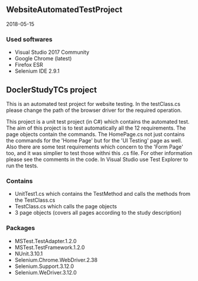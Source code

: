 ## WebsiteAutomatedTestProject
2018-05-15

### Used softwares

  - Visual Studio 2017 Community
  - Google Chrome (latest)
  - Firefox ESR
  - Selenium IDE 2.9.1	

## DoclerStudyTCs project

This is an automated test project for website testing.
In the testClass.cs please change the path of the browser driver for the required operation.

This project is a unit test project (in C#) which contains the automated test.
The aim of this project is to test automatically all the 12 requirements. 
The page objects contain the commands. The HomePage.cs not just contains the
commands for the 'Home Page' but for the 'UI Testing' page as well. Also there are
some test requirements which concern to the 'Form Page' too, and it was simplier to
test those withni this .cs file. For other information please see the comments in
the code. In Visual Studio use Test Explorer to run the tests.

### Contains

  - UnitTest1.cs which contains the TestMethod and calls the methods from the TestClass.cs
  - TestClass.cs which calls the page objects
  - 3 page objects (covers all pages according to the study description)

### Packages

  - MSTest.TestAdapter.1.2.0
  - MSTest.TestFramework.1.2.0
  - NUnit.3.10.1
  - Selenium.Chrome.WebDriver.2.38
  - Selenium.Support.3.12.0
  - Selenium.WeDriver.3.12.0
